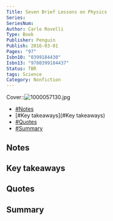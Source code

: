 ```yaml
---
Title: Seven Brief Lessons on Physics
Series: 
SeriesNum: 
Author: Carlo Rovelli
Type: Book
Publisher: Penguin
Publish: 2016-03-01
Pages: "97"
Isbn10: "0399184430"
Isbn13: "9780399184437"
Status: TBR
tags: Science
Category: Nonfiction
---
```







Cover::![1000057130.jpg](1000057130.jpg)

- [#Notes](#Notes)
- [#Key takeaways](#Key takeaways)
- [#Quotes](#Quotes)
- [#Summary](#Summary)

## Notes

## Key takeaways

## Quotes

## Summary






